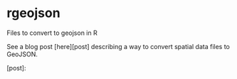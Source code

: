 rgeojson
========

Files to convert to geojson in R

See a blog post [here][post] describing a way to convert spatial data files to GeoJSON.

[post]: 
